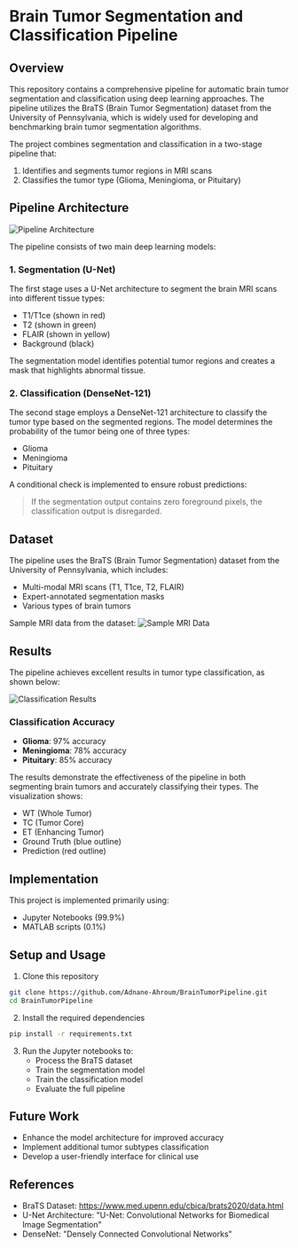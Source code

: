 # Brain Tumor Segmentation and Classification Pipeline

## Overview
This repository contains a comprehensive pipeline for automatic brain tumor segmentation and classification using deep learning approaches. The pipeline utilizes the BraTS (Brain Tumor Segmentation) dataset from the University of Pennsylvania, which is widely used for developing and benchmarking brain tumor segmentation algorithms.

The project combines segmentation and classification in a two-stage pipeline that:
1. Identifies and segments tumor regions in MRI scans
2. Classifies the tumor type (Glioma, Meningioma, or Pituitary)

## Pipeline Architecture
![Pipeline Architecture](images/architecture.png)

The pipeline consists of two main deep learning models:

### 1. Segmentation (U-Net)
The first stage uses a U-Net architecture to segment the brain MRI scans into different tissue types:
- T1/T1ce (shown in red)
- T2 (shown in green)
- FLAIR (shown in yellow)
- Background (black)

The segmentation model identifies potential tumor regions and creates a mask that highlights abnormal tissue.

### 2. Classification (DenseNet-121)
The second stage employs a DenseNet-121 architecture to classify the tumor type based on the segmented regions. The model determines the probability of the tumor being one of three types:
- Glioma
- Meningioma
- Pituitary

A conditional check is implemented to ensure robust predictions:
> If the segmentation output contains zero foreground pixels, the classification output is disregarded.

## Dataset
The pipeline uses the BraTS (Brain Tumor Segmentation) dataset from the University of Pennsylvania, which includes:
- Multi-modal MRI scans (T1, T1ce, T2, FLAIR)
- Expert-annotated segmentation masks
- Various types of brain tumors

Sample MRI data from the dataset:
![Sample MRI Data](images/sample_data.png)

## Results
The pipeline achieves excellent results in tumor type classification, as shown below:

![Classification Results](images/results.png)

### Classification Accuracy
- **Glioma**: 97% accuracy
- **Meningioma**: 78% accuracy
- **Pituitary**: 85% accuracy

The results demonstrate the effectiveness of the pipeline in both segmenting brain tumors and accurately classifying their types. The visualization shows:
- WT (Whole Tumor)
- TC (Tumor Core)
- ET (Enhancing Tumor)
- Ground Truth (blue outline)
- Prediction (red outline)

## Implementation
This project is implemented primarily using:
- Jupyter Notebooks (99.9%)
- MATLAB scripts (0.1%)

## Setup and Usage
1. Clone this repository
```bash
git clone https://github.com/Adnane-Ahroum/BrainTumorPipeline.git
cd BrainTumorPipeline
```

2. Install the required dependencies
```bash
pip install -r requirements.txt
```

3. Run the Jupyter notebooks to:
   - Process the BraTS dataset
   - Train the segmentation model
   - Train the classification model
   - Evaluate the full pipeline

## Future Work
- Enhance the model architecture for improved accuracy
- Implement additional tumor subtypes classification
- Develop a user-friendly interface for clinical use

## References
- BraTS Dataset: https://www.med.upenn.edu/cbica/brats2020/data.html
- U-Net Architecture: "U-Net: Convolutional Networks for Biomedical Image Segmentation"
- DenseNet: "Densely Connected Convolutional Networks"
